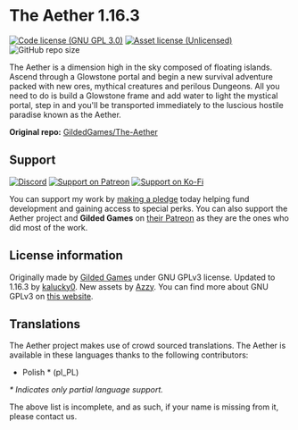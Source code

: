 # The Aether 1.16.3
[![Code license (GNU GPL 3.0)](https://img.shields.io/badge/code%20license-GNU%20GPLv3-green.svg?style=flat)](https://www.gnu.org/licenses/gpl-3.0.en.html)
[![Asset license (Unlicensed)](https://img.shields.io/badge/assets%20license-All%20Rights%20Reserved-red.svg?style=flat)](https://creativecommons.org/licenses/by-sa/4.0/)
![GitHub repo size](https://img.shields.io/github/repo-size/kalucky0/The-Aether)

The Aether is a dimension high in the sky composed of floating islands. Ascend through a Glowstone portal and begin a new survival adventure packed with new ores, mythical creatures and perilous Dungeons. All you need to do is build a Glowstone frame and add water to light the mystical portal, step in and you'll be transported immediately to the luscious hostile paradise known as the Aether.

**Original repo:** <a href="https://gitea.gildedgames.com/GildedGames/The-Aether">GildedGames/The-Aether</a>

## Support
[![Discord](https://img.shields.io/discord/770691727568404521.svg?logoColor=FFFFFF&logo=discord&color=7289DA)](https://discord.com/invite/wmMa47n)
[![Support on Patreon](https://img.shields.io/badge/Support%20on-Patreon-orange)](https://www.patreon.com/kalucky0)
[![Support on Ko-Fi](https://img.shields.io/badge/Support%20on-Ko--Fi-blue)](https://ko-fi.com/kalucky0)

You can support my work by [making a pledge](https://www.patreon.com/kalucky0) today helping fund development and gaining access to special perks. You can also support the Aether project and **Gilded Games** on [their Patreon](https://www.patreon.com/GildedGames) as they are the ones who did most of the work.

## License information
Originally made by [Gilded Games](https://gildedgames.com/) under GNU GPLv3 license. Updated to 1.16.3 by [kalucky0](https://kalucky0.dev). New assets by [Azzy](https://www.reddit.com/user/Azazelthedemonlord). You can find more about GNU GPLv3 on [this website](https://www.gnu.org/licenses/gpl-3.0.en.html).

## Translations
The Aether project makes use of crowd sourced translations. The Aether is available in these languages thanks to the following contributors:

- Polish * (pl_PL)

_\* Indicates only partial language support._

The above list is incomplete, and as such, if your name is missing from it, please contact us.